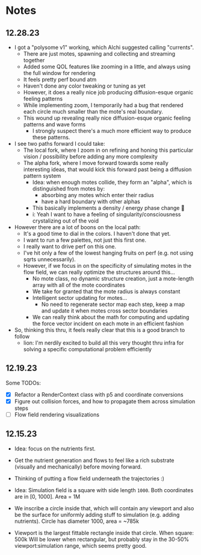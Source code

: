 # Notes

## 12.28.23

- I got a "polysome v1" working, which Alchi suggested calling "currents".
  - There are just motes, spawning and collecting and streaming together
  - Added some QOL features like zooming in a little, and always using the full window for rendering
  - It feels pretty perf bound atm
  - Haven't done any color tweaking or tuning as yet
  - However, it does a really nice job producing diffusion-esque organic feeling patterns
  - While implementing zoom, I temporarily had a bug that rendered each circle much smaller than the mote's real boundary.
  - This wound up revealing really nice diffusion-esque organic feeling patterns and wave forms
    - I strongly suspect there's a much more efficient way to produce these patterns.
- I see two paths forward I could take:
  - The local fork, where I zoom in on refining and honing this particular vision / possibility before adding any more complexity
  - The alpha fork, where I move forward towards some really interesting ideas, that would kick this forward past being a diffusion pattern system
    - Idea: when enough motes collide, they form an "alpha", which is distinguished from motes by:
      - absorbing any motes which enter their radius
      - have a hard boundary with other alphas
    - This basically implements a density / energy phase change 🦁
    - i: Yeah I want to have a feeling of singularity/consciousness crystalizing out of the void
- However there are a lot of boons on the local path:
  - It's a good time to dial in the colors. I haven't done that yet.
  - I want to run a few palettes, not just this first one.
  - I really want to drive perf on this one.
  - I've hit only a few of the lowest hanging fruits on perf (e.g. not using sqrts unnecessarily).
  - However, if we focus in on the specificity of simulating motes in the flow field, we can really optimize the structures around this...
    - No mote class, no dynamic structure creation, just a mote-length array with all of the mote coordinates
    - We take for granted that the mote radius is always constant
    - Intelligent sector updating for motes...
      - No need to regenerate sector map each step, keep a map and update it when motes cross sector boundaries
    - We can really think about the math for computing and updating the force vector incident on each mote in an efficient fashion
- So, thinking this thru, it feels really clear that this is a good branch to follow
  - lion: I'm nerdily excited to build all this very thought thru infra for solving a specific computational problem efficiently

## 12.19.23

Some TODOs:

- [x] Refactor a RenderContext class with p5 and coordinate conversions
- [x] Figure out collision forces, and how to propagate them across simulation steps
- [ ] Flow field rendering visualizations

## 12.15.23

- Idea: focus on the nutrients first.
- Get the nutrient generation and flows to feel like a rich substrate (visually and mechanically) before moving forward.
- Thinking of putting a flow field underneath the trajectories :)

- Idea: Simulation field is a square with side length `1000`. Both coordinates are in [0, 1000]. Area = 1M
- We inscribe a circle inside that, which will contain any viewport and also be the surface for uniformly adding stuff to simulation (e.g. adding nutrients).
  Circle has diameter 1000, area = ~785k
- Viewport is the largest fittable rectangle inside that circle.
  When square: 500k
  Will be lower when rectangular, but probably stay in the 30-50% viewport:simulation range, which seems pretty good.
